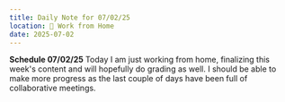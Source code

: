 ```yaml
---
title: Daily Note for 07/02/25
location: 🏡 Work from Home
date: 2025-07-02
---
```

**Schedule 07/02/25**
Today I am just working from home, finalizing this week's content and will hopefully do grading as well. I should be able to make more progress as the last couple of days have been full of collaborative meetings.